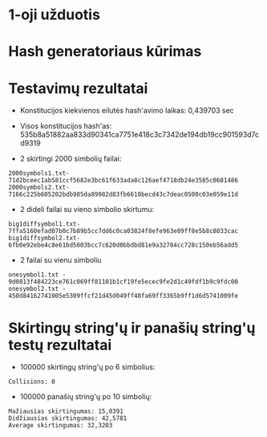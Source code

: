 # 1-oji užduotis

# Hash generatoriaus kūrimas

# Testavimų rezultatai

- Konstitucijos kiekvienos eilutės hash'avimo laikas: 0,439703 sec
- Visos konstitucijos hash'as: 535b8a51882aa833d90341ca7751e418c3c7342de194db19cc901593d7cd9319

- 2 skirtingi 2000 simbolių failai:
```
2000symbols1.txt- 71d2bceec1ab581ccf5682e3bc61f633ada8c126aef4718db24e3585c0681486
2000symbols2.txt- 7166c225b605202bdb985da89982d83fb6610becd43c7deac0500c03e059e11d
```
- 2 dideli failai su vieno simbolio skirtumu:
```
big1diffsymbol1.txt- 7ffa5160efad07b0c7b89b5cc7dd6c0ca03824f8efe963e09ff8e5b8c8033cac
big1diffsymbol2.txt- 6fb0e92ebe4c8e61bd5003bcc7c620d0bbdbd81e9a32784cc728c150eb56add5
```
- 2 failai su vienu simboliu
```
onesymbol1.txt - 9d0813f484223ce761c069ff81101b1cf19fe5ecec9fe2d1c49fdf1b9c9fdc00
onesymbol2.txt - 450d84162741005e5309ffcf21d45d049ff48fa69ff3365b9ff1d6d5741009fe
```

# Skirtingų string'ų ir panašių string'ų testų rezultatai

- 100000 skirtingų string'ų po 6 simbolius:
```
Collisions: 0
```
- 100000 panašių string'ų po 10 simbolių:
```
Mažiausias skirtingumas: 15,0391
Didžiausias skirtingumas: 42,5781
Average skirtingumas: 32,3203
```

